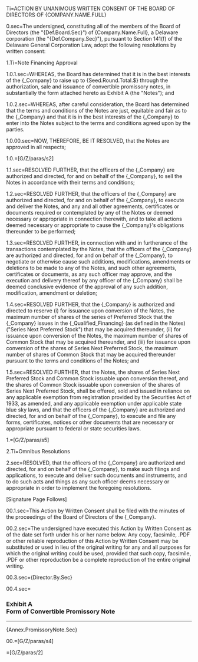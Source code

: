 Ti=<span style="text-transform:uppercase">Action by Unanimous Written Consent of the Board of Directors of {Company.Name.Full}</span>

0.sec=The undersigned, constituting all of the members of the Board of Directors (the "{Def.Board.Sec}") of {Company.Name.Full}, a Delaware corporation (the "{Def.Company.Sec}"), pursuant to Section 141(f) of the Delaware General Corporation Law, adopt the following resolutions by written consent:

1.Ti=Note Financing Approval

1.0.1.sec=WHEREAS, the Board has determined that it is in the best interests of the {_Company} to raise up to {Seed.Round.Total.$} through the authorization, sale and issuance of convertible promissory notes, in substantially the form attached hereto as Exhibit A (the "Notes"); and

1.0.2.sec=WHEREAS, after careful consideration, the Board has determined that the terms and conditions of the Notes are just, equitable and fair as to the {_Company} and that it is in the best interests of the {_Company} to enter into the Notes subject to the terms and conditions agreed upon by the parties.

1.0.00.sec=NOW, THEREFORE, BE IT RESOLVED, that the Notes are approved in all respects;

1.0.=[G/Z/paras/s2]

1.1.sec=RESOLVED FURTHER, that the officers of the {_Company} are authorized and directed, for and on behalf of the {_Company}, to sell the Notes in accordance with their terms and conditions;

1.2.sec=RESOLVED FURTHER, that the officers of the {_Company} are authorized and directed, for and on behalf of the {_Company}, to execute and deliver the Notes, and any and all other agreements, certificates or documents required or contemplated by any of the Notes or deemed necessary or appropriate in connection therewith, and to take all actions deemed necessary or appropriate to cause the {_Company}'s obligations thereunder to be performed;

1.3.sec=RESOLVED FURTHER, in connection with and in furtherance of the transactions contemplated by the Notes, that the officers of the {_Company} are authorized and directed, for and on behalf of the {_Company}, to negotiate or otherwise cause such additions, modifications, amendments or deletions to be made to any of the Notes, and such other agreements, certificates or documents, as any such officer may approve, and the execution and delivery thereof by any officer of the {_Company} shall be deemed conclusive evidence of the approval of any such addition, modification, amendment or deletion;

1.4.sec=RESOLVED FURTHER, that the {_Company} is authorized and directed to reserve (i) for issuance upon conversion of the Notes, the maximum number of shares of the series of Preferred Stock that the {_Company} issues in the {_Qualified_Financing} (as defined in the Notes) ("Series Next Preferred Stock") that may be acquired thereunder, (ii) for issuance upon conversion of the Notes, the maximum number of shares of Common Stock that may be acquired thereunder, and (iii) for issuance upon conversion of the shares of Series Next Preferred Stock, the maximum number of shares of Common Stock that may be acquired thereunder pursuant to the terms and conditions of the Notes; and

1.5.sec=RESOLVED FURTHER, that the Notes, the shares of Series Next Preferred Stock and Common Stock issuable upon conversion thereof, and the shares of Common Stock issuable upon conversion of the shares of Series Next Preferred Stock, shall be offered, sold and issued in reliance on any applicable exemption from registration provided by the Securities Act of 1933, as amended, and any applicable exemption under applicable state blue sky laws, and that the officers of the {_Company} are authorized and directed, for and on behalf of the {_Company}, to execute and file any forms, certificates, notices or other documents that are necessary or appropriate pursuant to federal or state securities laws.

1.=[G/Z/paras/s5]

2.Ti=Omnibus Resolutions

2.sec=RESOLVED, that the officers of the {_Company} are authorized and directed, for and on behalf of the {_Company}, to make such filings and applications, to execute and deliver such documents and instruments, and to do such acts and things as any such officer deems necessary or appropriate in order to implement the foregoing resolutions.


[Signature Page Follows]

00.1.sec=This Action by Written Consent shall be filed with the minutes of the proceedings of the Board of Directors of the {_Company}.

00.2.sec=The undersigned have executed this Action by Written Consent as of the date set forth under his or her name below. Any copy, facsimile, .PDF or other reliable reproduction of this Action by Written Consent may be substituted or used in lieu of the original writing for any and all purposes for which the original writing could be used, provided that such copy, facsimile, .PDF or other reproduction be a complete reproduction of the entire original writing.

00.3.sec={Director.By.Sec}

00.4.sec=<h3>Exhibit A <br>Form of Convertible Promissory Note</h3><hr>{Annex.PromissoryNote.Sec}

00.=[G/Z/paras/s4]

=[G/Z/paras/2]

